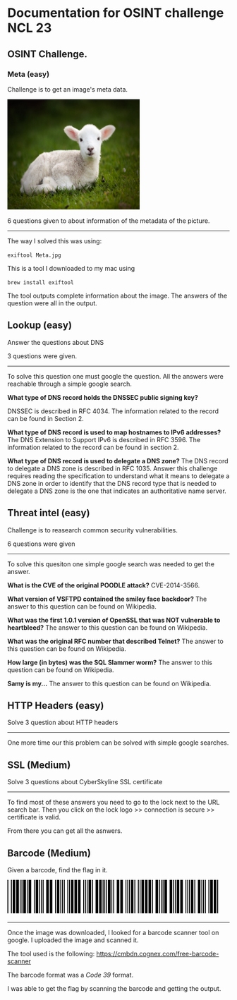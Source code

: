 # Documentation for OSINT challenge NCL 23

## OSINT Challenge.

### Meta (easy)

Challenge is to get an image's meta data.

<img src="Meta.jpg" alt="image" width="300" height="250"/>

6 questions given to about information of the metadata of the picture.

---

The way I solved this was using:

`exiftool Meta.jpg`

This is a tool I downloaded to my mac using

`brew install exiftool`

The tool outputs complete information about the image.
The answers of the question were all in the output.

## Lookup (easy)

Answer the questions about DNS

3 questions were given.

---

To solve this question one must google the question.
All the answers were reachable through a simple google search.

**What type of DNS record holds the DNSSEC public signing key?**

DNSSEC is described in RFC 4034.
The information related to the record can be found in Section 2.

**What type of DNS record is used to map hostnames to IPv6 addresses?**
The DNS Extension to Support IPv6 is described in RFC 3596.
The information related to the record can be found in section 2.

**What type of DNS record is used to delegate a DNS zone?**
The DNS record to delegate a DNS zone is described in RFC 1035.
Answer this challenge requires reading the specification to understand what it means to delegate a DNS zone in order to identify that the DNS record type that is needed to delegate a DNS zone is the one that indicates an authoritative name server.

## Threat intel (easy)

Challenge is to reasearch common security vulnerabilities.

6 questions were given

---

To solve this quesiton one simple google search was needed to get the answer.

**What is the CVE of the original POODLE attack?**
CVE-2014-3566.

**What version of VSFTPD contained the smiley face backdoor?**
The answer to this question can be found on Wikipedia.

**What was the first 1.0.1 version of OpenSSL that was NOT vulnerable to heartbleed?**
The answer to this question can be found on Wikipedia.

**What was the original RFC number that described Telnet?**
The answer to this question can be found on Wikipedia.

**How large (in bytes) was the SQL Slammer worm?**
The answer to this question can be found on Wikipedia.

**Samy is my…**
The answer to this question can be found on Wikipedia.

## HTTP Headers (easy)

Solve 3 question about HTTP headers

---

One more time our this problem can be solved with simple google searches.

## SSL (Medium)

Solve 3 questions about CyberSkyline SSL certificate

---

To find most of these answers you need to go to the lock next to the URL
search bar. Then you click on the lock logo >> connection is secure >>
certificate is valid.

From there you can get all the asnwers.

## Barcode (Medium)

Given a barcode, find the flag in it.

<img src="Barcode.gif" alt="Barcode"/>

---

Once the image was downloaded, I looked for a barcode scanner tool on google.
I uploaded the image and scanned it.

The tool used is the following:
https://cmbdn.cognex.com/free-barcode-scanner

The barcode format was a _Code 39_ format.

I was able to get the flag by scanning the barcode and getting the output.
